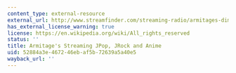 ```yaml
---
content_type: external-resource
external_url: http://www.streamfinder.com/streaming-radio/armitages-dimension-jpopjrockanime-30-000-songs-user-requests-live-chat-and-more/40943/#.WHxEkn2HN0Y
has_external_license_warning: true
license: https://en.wikipedia.org/wiki/All_rights_reserved
status: ''
title: Armitage's Streaming JPop, JRock and Anime
uid: 52884a3e-4672-46eb-af5b-72639a5a40e5
wayback_url: ''
---
```

